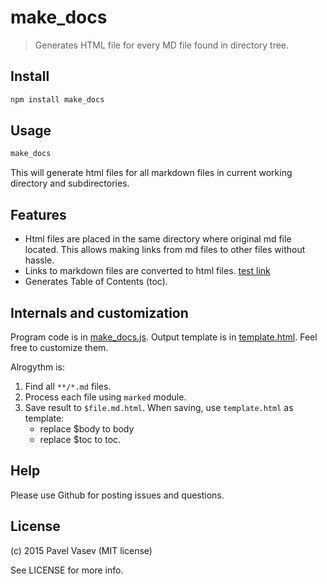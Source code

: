 # make_docs

> Generates HTML file for every MD file found in directory tree.

## Install

``` bash
npm install make_docs
```

## Usage
``` bash
make_docs
```
This will generate html files for all markdown files in current working directory and subdirectories.

## Features
* Html files are placed in the same directory where original md file located. This allows making links from md files to other files without hassle.
* Links to markdown files are converted to html files. [test link](readme.md)
* Generates Table of Contents (toc).

## Internals and customization
Program code is in [make_docs.js](make_docs.js). Output template is in [template.html](template.html). Feel free to customize them.

Alrogythm is:
1. Find all `**/*.md` files. 
2. Process each file using `marked` module.
3. Save result to `$file.md.html`. When saving, use `template.html` as template:
   * replace $body to body
   * replace $toc to toc.
   
## Help
Please use Github for posting issues and questions.

## License
(c) 2015 Pavel Vasev (MIT license)

See LICENSE for more info.